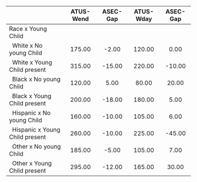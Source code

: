 
|                      |    ATUS-Wend |     ASEC-Gap |    ATUS-Wday |     ASEC-Gap |
| -------------------- | :----------: | :----------: | :----------: | :----------: |
| Race x Young Child   |              |              |              |              |
| &nbsp;&nbsp;White x No young Child |       175.00 |        -2.00 |       120.00 |         0.00 |
| &nbsp;&nbsp;White x Young Child present |       315.00 |       -15.00 |       220.00 |       -10.00 |
| &nbsp;&nbsp;Black x No young Child |       120.00 |         5.00 |        80.00 |        20.00 |
| &nbsp;&nbsp;Black x Young Child present |       200.00 |       -18.00 |       180.00 |         5.00 |
| &nbsp;&nbsp;Hispanic x No young Child |       160.00 |       -10.00 |       105.00 |         6.00 |
| &nbsp;&nbsp;Hispanic x Young Child present |       260.00 |       -10.00 |       225.00 |       -45.00 |
| &nbsp;&nbsp;Other x No young Child |       185.00 |        -5.00 |       105.00 |         7.00 |
| &nbsp;&nbsp;Other x Young Child present |       295.00 |       -12.00 |       165.00 |        30.00 |

